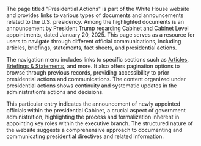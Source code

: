 The page titled "Presidential Actions" is part of the White House website and provides links to various types of documents and announcements related to the U.S. presidency. Among the highlighted documents is an announcement by President Trump regarding Cabinet and Cabinet Level appointments, dated January 20, 2025. This page serves as a resource for users to navigate through different official communications, including articles, briefings, statements, fact sheets, and presidential actions.

The navigation menu includes links to specific sections such as [Articles](/articles/), [Briefings & Statements](/briefings-statements/), and more. It also offers pagination options to browse through previous records, providing accessibility to prior presidential actions and communications. The content organized under presidential actions shows continuity and systematic updates in the administration’s actions and decisions.

This particular entry indicates the announcement of newly appointed officials within the presidential Cabinet, a crucial aspect of government administration, highlighting the process and formalization inherent in appointing key roles within the executive branch. The structured nature of the website suggests a comprehensive approach to documenting and communicating presidential directives and related information.